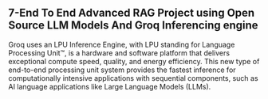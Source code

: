 ## 7-End To End Advanced RAG Project using Open Source LLM Models And Groq Inferencing engine

Groq uses an LPU Inference Engine, with LPU standing for Language Processing Unit™, is a hardware and software platform that delivers exceptional compute speed, quality, and energy efficiency.  This new type of end-to-end processing unit system provides the fastest inference for computationally intensive applications with sequential components, such as AI language applications like Large Language Models (LLMs).